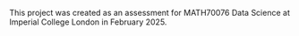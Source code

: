 This project was created as an assessment for MATH70076 Data Science at Imperial College London in February 2025.
